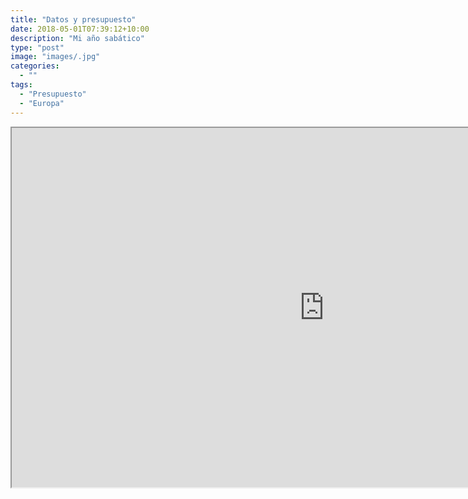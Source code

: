 ```yaml
---
title: "Datos y presupuesto"
date: 2018-05-01T07:39:12+10:00
description: "Mi año sabático"
type: "post"
image: "images/.jpg"
categories: 
  - ""
tags:
  - "Presupuesto"
  - "Europa"
---
```



<iframe src="https://calcita.shinyapps.io/myblog/" width="1000" height="575"></iframe>

